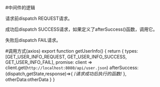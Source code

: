 #中间件的逻辑

请求前dispatch REQUEST请求。

成功后dispatch SUCCESS请求，如果定义了afterSuccess()函数，调用它。

失败后dispatch FAIL请求。

#调用方式(axios)
export function getUserInfo() {
    return {
        types: [GET_USER_INFO_REQUEST, GET_USER_INFO_SUCCESS, GET_USER_INFO_FAIL],
        promise: client => client.get(`http://localhost:8080/api/user.json`)
        afterSuccess:(dispatch,getState,response)=>{
            /*请求成功后执行的函数*/
        },
        otherData:otherData
    }
}
